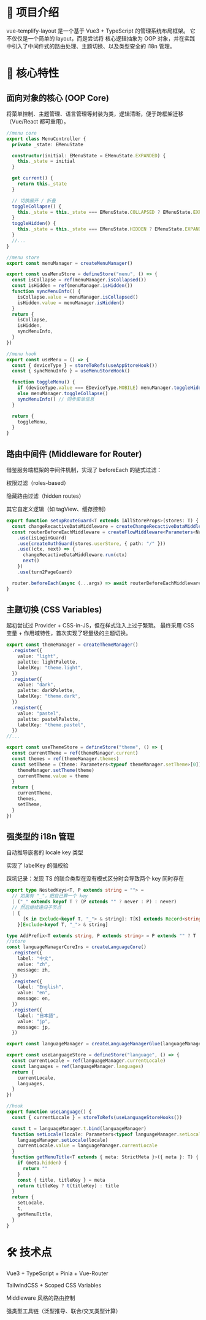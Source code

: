 # 🌟 项目介绍

vue-templify-layout 是一个基于 Vue3 + TypeScript 的管理系统布局框架。
它不仅仅是一个简单的 layout，而是尝试将 核心逻辑抽象为 OOP 对象，并在实践中引入了中间件式的路由处理、主题切换、以及类型安全的 i18n 管理。

# 🔑 核心特性

## 面向对象的核心 (OOP Core)

将菜单控制、主题管理、语言管理等封装为类，逻辑清晰，便于跨框架迁移（Vue/React 都可重用）。

```ts
//menu core
export class MenuController {
  private _state: EMenuState

  constructor(initial: EMenuState = EMenuState.EXPANDED) {
    this._state = initial
  }

  get current() {
    return this._state
  }

  // 切换展开 / 折叠
  toggleCollapse() {
    this._state = this._state === EMenuState.COLLAPSED ? EMenuState.EXPANDED : EMenuState.COLLAPSED
  }
  toggleHidden() {
    this._state = this._state === EMenuState.HIDDEN ? EMenuState.EXPANDED : EMenuState.HIDDEN
  }
  //...
}

//menu store
export const menuManager = createMenuManager()

export const useMenuStore = defineStore("menu", () => {
  const isCollapse = ref(menuManager.isCollapsed())
  const isHidden = ref(menuManager.isHidden())
  function syncMenuInfo() {
    isCollapse.value = menuManager.isCollapsed()
    isHidden.value = menuManager.isHidden()
  }
  return {
    isCollapse,
    isHidden,
    syncMenuInfo,
  }
})

//menu hook
export const useMenu = () => {
  const { deviceType } = storeToRefs(useAppStoreHook())
  const { syncMenuInfo } = useMenuStoreHook()

  function toggleMenu() {
    if (deviceType.value === EDeviceType.MOBILE) menuManager.toggleHidden()
    else menuManager.toggleCollapse()
    syncMenuInfo() // 同步菜单信息
  }

  return {
    toggleMenu,
  }
}
```

## 路由中间件 (Middleware for Router)

借鉴服务端框架的中间件机制，实现了 beforeEach 的链式过滤：

权限过滤（roles-based）

隐藏路由过滤（hidden routes）

其它自定义逻辑（如 tagView、缓存控制）

```ts
export function setupRouteGuard<T extends IAllStoreProps>(stores: T) {
  const changeRecactiveDataMiddleware = createChangeRecactiveDataMiddleware(stores)
  const routerBeforeEachMiddleware = createFlowMiddleware<Parameters<NavigationGuardWithThis<any>>>()
    .use(isLoginGuard)
    .use(createAuthGuard(stores.userStore, { path: "/" }))
    .use((ctx, next) => {
      changeRecactiveDataMiddleware.run(ctx)
      next()
    })
    .use(turn2PageGuard)

  router.beforeEach(async (...args) => await routerBeforeEachMiddleware.run(args))
}
```

## 主题切换 (CSS Variables)

起初尝试过 Provider + CSS-in-JS，但在样式注入上过于繁琐。
最终采用 CSS 变量 + 作用域特性，首次实现了轻量级的主题切换。

```ts
export const themeManager = createThemeManager()
  .register({
    value: "light",
    palette: lightPalette,
    labelKey: "theme.light",
  })
  .register({
    value: "dark",
    palette: darkPalette,
    labelKey: "theme.dark",
  })
  .register({
    value: "pastel",
    palette: pastelPalette,
    labelKey: "theme.pastel",
  })
//...

export const useThemeStore = defineStore("theme", () => {
  const currentTheme = ref(themeManager.current)
  const themes = ref(themeManager.themes)
  const setTheme = (theme: Parameters<typeof themeManager.setTheme>[0]) => {
    themeManager.setTheme(theme)
    currentTheme.value = theme
  }
  return {
    currentTheme,
    themes,
    setTheme,
  }
})
```

## 强类型的 i18n 管理

自动推导嵌套的 locale key 类型

实现了 labelKey 的强校验

踩坑记录：发现 TS 的联合类型在没有模式区分时会导致两个 key 同时存在

```ts
export type NestedKeys<T, P extends string = ""> =
  // 如果有 "_"，把自己算一个 key
  | ("_" extends keyof T ? (P extends "" ? never : P) : never)
  // 然后继续递归子节点
  | {
      [K in Exclude<keyof T, "_"> & string]: T[K] extends Record<string, any> ? NestedKeys<T[K], AddPrefix<K, P>> : AddPrefix<K, P>
    }[Exclude<keyof T, "_"> & string]

type AddPrefix<T extends string, P extends string> = P extends "" ? T : `${P}.${T}`
//store
const languageManagerCoreIns = createLanguageCore()
  .register({
    label: "中文",
    value: "zh",
    message: zh,
  })
  .register({
    label: "English",
    value: "en",
    message: en,
  })
  .register({
    label: "日本語",
    value: "jp",
    message: jp,
  })

export const languageManager = createLanguageManagerGlue(languageManagerCoreIns, createLanguageManager)

export const useLanguageStore = defineStore("language", () => {
  const currentLocale = ref(languageManager.currentLocale)
  const languages = ref(languageManager.languages)
  return {
    currentLocale,
    languages,
  }
})

//hook
export function useLanguage() {
  const { currentLocale } = storeToRefs(useLanguageStoreHooks())

  const t = languageManager.t.bind(languageManager)
  function setLocale(locale: Parameters<typeof languageManager.setLocale>[0]) {
    languageManager.setLocale(locale)
    currentLocale.value = languageManager.currentLocale
  }
  function getMenuTitle<T extends { meta: StrictMeta }>({ meta }: T) {
    if (meta.hidden) {
      return ""
    }
    const { title, titleKey } = meta
    return titleKey ? t(titleKey) : title
  }
  return {
    setLocale,
    t,
    getMenuTitle,
  }
}
```

# 🛠️ 技术点

Vue3 + TypeScript + Pinia + Vue-Router

TailwindCSS + Scoped CSS Variables

Middleware 风格的路由控制

强类型工具链（泛型推导、联合/交叉类型计算）
